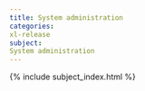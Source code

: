 ```yaml
---
title: System administration
categories:
xl-release
subject:
System administration
---
```


{% include subject_index.html %}
